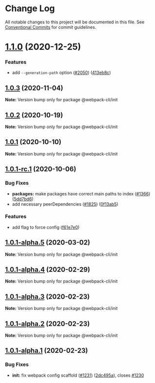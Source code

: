# Change Log

All notable changes to this project will be documented in this file.
See [Conventional Commits](https://conventionalcommits.org) for commit guidelines.

# [1.1.0](https://github.com/webpack/webpack-cli/compare/@webpack-cli/init@1.0.3...@webpack-cli/init@1.1.0) (2020-12-25)

### Features

-   add `--generation-path` option ([#2050](https://github.com/webpack/webpack-cli/issues/2050)) ([413eb8c](https://github.com/webpack/webpack-cli/commit/413eb8cf2add4978763a4c9ee6b983582685768b))

## [1.0.3](https://github.com/webpack/webpack-cli/compare/@webpack-cli/init@1.0.2...@webpack-cli/init@1.0.3) (2020-11-04)

**Note:** Version bump only for package @webpack-cli/init

## [1.0.2](https://github.com/webpack/webpack-cli/compare/@webpack-cli/init@1.0.1...@webpack-cli/init@1.0.2) (2020-10-19)

**Note:** Version bump only for package @webpack-cli/init

## [1.0.1](https://github.com/webpack/webpack-cli/compare/@webpack-cli/init@1.0.1-rc.1...@webpack-cli/init@1.0.1) (2020-10-10)

**Note:** Version bump only for package @webpack-cli/init

## [1.0.1-rc.1](https://github.com/webpack/webpack-cli/compare/@webpack-cli/init@1.0.1-alpha.5...@webpack-cli/init@1.0.1-rc.1) (2020-10-06)

### Bug Fixes

-   **packages:** make packages have correct main paths to index ([#1366](https://github.com/webpack/webpack-cli/issues/1366)) ([5dd7bd6](https://github.com/webpack/webpack-cli/commit/5dd7bd62046568481996e48328b15a335557f8ae))
-   add necessary peerDependencies ([#1825](https://github.com/webpack/webpack-cli/issues/1825)) ([0f13ab5](https://github.com/webpack/webpack-cli/commit/0f13ab5ddd9e28e5e7095721d086a58aebaf98a5))

### Features

-   add flag to force config ([f61e7e0](https://github.com/webpack/webpack-cli/commit/f61e7e0d1b03284d7333c4f0f38294460209a25d))

## [1.0.1-alpha.5](https://github.com/ematipico/webpack-cli/compare/@webpack-cli/init@1.0.1-alpha.4...@webpack-cli/init@1.0.1-alpha.5) (2020-03-02)

**Note:** Version bump only for package @webpack-cli/init

## [1.0.1-alpha.4](https://github.com/ematipico/webpack-cli/compare/@webpack-cli/init@1.0.1-alpha.3...@webpack-cli/init@1.0.1-alpha.4) (2020-02-29)

**Note:** Version bump only for package @webpack-cli/init

## [1.0.1-alpha.3](https://github.com/ematipico/webpack-cli/compare/@webpack-cli/init@1.0.1-alpha.2...@webpack-cli/init@1.0.1-alpha.3) (2020-02-23)

**Note:** Version bump only for package @webpack-cli/init

## [1.0.1-alpha.2](https://github.com/webpack/webpack-cli/compare/@webpack-cli/init@1.0.1-alpha.1...@webpack-cli/init@1.0.1-alpha.2) (2020-02-23)

**Note:** Version bump only for package @webpack-cli/init

## [1.0.1-alpha.1](https://github.com/webpack/webpack-cli/compare/@webpack-cli/init@1.0.1-alpha.0...@webpack-cli/init@1.0.1-alpha.1) (2020-02-23)

### Bug Fixes

-   **init:** fix webpack config scaffold ([#1231](https://github.com/webpack/webpack-cli/issues/1231)) ([2dc495a](https://github.com/webpack/webpack-cli/commit/2dc495a8d050d28478c6c2533d7839e9ff78d76c)), closes [#1230](https://github.com/webpack/webpack-cli/issues/1230)
